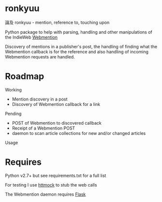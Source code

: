 ronkyuu
=======

論及 ronkyuu - mention, reference to, touching upon

Python package to help with parsing, handling and other manipulations
of the IndieWeb [Webmention](http://indiewebcamp.com/webmention)

Discovery of mentions in a publisher's post, the handling of finding what the
Webmention callback is for the reference and also handling of incoming Webmention
requests are handled.

Roadmap
=======
Working
* Mention discovery in a post
* Discovery of Webmention callback for a link

Pending
* POST of Webmention to discovered callback
* Receipt of a Webmention POST
* daemon to scan article collections for new and/or changed articles

Usage

Requires
========
Python v2.7+ but see requirements.txt for a full list

For testing I use [httmock](https://pypi.python.org/pypi/httmock/) to stub the web calls

The Webmention daemon requires [Flask](http://flask.pocoo.org/docs/)
